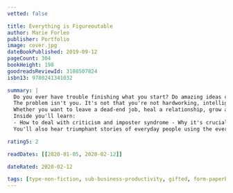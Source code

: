 ```yaml
---
vetted: false

title: Everything is Figureoutable
author: Marie Forleo
publisher: Portfolio
image: cover.jpg
dateBookPublished: 2019-09-12
pageCount: 304
bookHeight: 198
goodreadsReviewId: 3108507824
isbn13: 9780241341032

summary: |
  Do you ever have trouble finishing what you start? Do amazing ideas come to you all the time but after the initial excitement wanes you struggle to follow through? If you're creative and ambitious, the answer is likely yes.
  The problem isn't you. It's not that you're not hardworking, intelligent or deserving, but that you haven't yet installed the one key belief that will change everything: Everything is figureoutable.
  Whether you want to leave a dead-end job, heal a relationship, grow a business, master your money, or just find two free hours in your day, Everything is Figureoutable will train your brain to think more positively and help you break down any dream into manageable steps.
  Inside you'll learn:
  - How to deal with criticism and imposter syndrome - Why it's crucial that you strive for progress not perfection - How to bounce back from failure - How to overcome a lack of time and money
  You'll also hear triumphant stories of everyday people using the everything is figureoutable philosophy to transform their life. Everything is figureoutable is more than just a fun phrase to say. It's a practical, actionable discipline. And it's about to make you unstoppable!

rating5: 2

readDates: [[2020-01-05, 2020-02-12]]

dateRated: 2020-02-12

tags: [type-non-fiction, sub-business-productivity, gifted, form-paperback]
---
```

